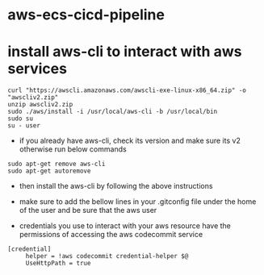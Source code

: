 # aws-ecs-cicd-pipeline

# install aws-cli to interact with aws services 



```
curl "https://awscli.amazonaws.com/awscli-exe-linux-x86_64.zip" -o "awscliv2.zip"
unzip awscliv2.zip
sudo ./aws/install -i /usr/local/aws-cli -b /usr/local/bin
sudo su
su - user
```
* if you already have aws-cli, check its version and make sure its v2 otherwise run below commands

```
sudo apt-get remove aws-cli
sudo apt-get autoremove
```
* then install the aws-cli by following the above instructions



* make sure to add the bellow lines in your .gitconfig file under the home of the user and be sure that the aws user
* credentials you use to interact with your aws resource have the permissions of accessing the aws codecommit service

```
[credential]
     helper = !aws codecommit credential-helper $@
     UseHttpPath = true
    
```
